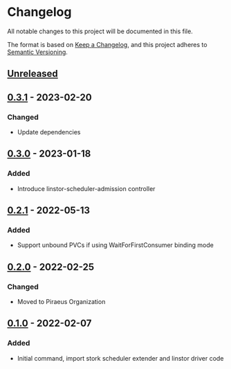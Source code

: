 # Changelog
All notable changes to this project will be documented in this file.

The format is based on [Keep a Changelog](https://keepachangelog.com/en/1.0.0/),
and this project adheres to [Semantic Versioning](https://semver.org/spec/v2.0.0.html).

## [Unreleased]

## [0.3.1] - 2023-02-20

### Changed

- Update dependencies

## [0.3.0] - 2023-01-18

### Added

- Introduce linstor-scheduler-admission controller

## [0.2.1] - 2022-05-13

### Added

- Support unbound PVCs if using WaitForFirstConsumer binding mode

## [0.2.0] - 2022-02-25

### Changed

- Moved to Piraeus Organization

## [0.1.0] - 2022-02-07

### Added

- Initial command, import stork scheduler extender and linstor driver code

[Unreleased]: https://github.com/piraeusdatastore/linstor-scheduler-extender/compare/v0.3.1...HEAD
[0.3.1]: https://github.com/piraeusdatastore/linstor-scheduler-extender/compare/v0.3.0...v0.3.1
[0.3.0]: https://github.com/piraeusdatastore/linstor-scheduler-extender/compare/v0.2.1...v0.3.0
[0.2.1]: https://github.com/piraeusdatastore/linstor-scheduler-extender/compare/v0.2.0...v0.2.1
[0.2.0]: https://github.com/piraeusdatastore/linstor-scheduler-extender/compare/v0.1.0...v0.2.0
[0.1.0]: https://github.com/piraeusdatastore/linstor-scheduler-extender/releases/tag/v0.1.0
